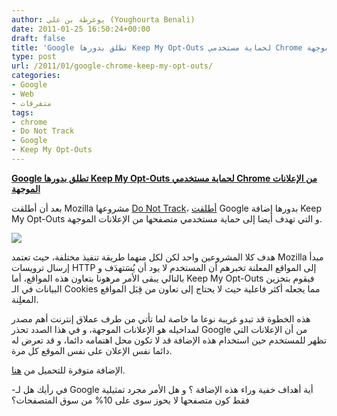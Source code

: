 ```yaml
---
author: يوغرطة بن علي (Youghourta Benali)
date: 2011-01-25 16:50:24+00:00
draft: false
title: 'Google تطلق بدورها Keep My Opt-Outs لحماية مستخدمي Chrome من الإعلانات الموجهة '
type: post
url: /2011/01/google-chrome-keep-my-opt-outs/
categories:
- Google
- Web
- متفرقات
tags:
- chrome
- Do Not Track
- Google
- Keep My Opt-Outs
---
```


**[Google تطلق بدورها Keep My Opt-Outs لحماية مستخدمي Chrome من الإعلانات الموجهة](https://www.it-scoop.com/2011/01/google-chrome-keep-my-opt-outs/)**


بعد أن أطلقت Mozilla مشروعها [Do Not Track](https://www.it-scoop.com/2011/01/mozilla-do-not-track/)، [أطلقت](http://googlepublicpolicy.blogspot.com/2011/01/keep-your-opt-outs.html) Google بدورها إضافة Keep My Opt-Outs و التي تهدف أيضا إلى حماية مستخدمي متصفحها من الإعلانات الموجهة.

[![](https://www.it-scoop.com/wp-content/uploads/2010/12/chrome.jpg)
](https://www.it-scoop.com/2011/01/google-chrome-keep-my-opt-outs/)

هدف كلا المشروعين واحد لكن لكل منهما طريقة تنفيذ مختلفة، حيث تعتمد Mozilla مبدأ إرسال ترويسات HTTP إلى المواقع المعلنة تخبرهم أن المستخدم لا يود أن يُسَتهدَف و بالتالي يبقى الأمر مرهونا بتعاون هذه المواقع، أما Keep My Opt-Outs فيقوم بتخزين البيانات في الـ Cookies مما يجعله أكثر فاعلية حيث لا يحتاج إلى تعاون من قِبَل المواقع المعلِنة.

هذه الخطوة قد تبدو غريبة نوعا ما خاصة لما تأتي من طرف عملاق إنترنت أهم مصدر لمداخيله هو الإعلانات الموجهة، و في هذا الصدد تحذر Google من أن الإعلانات التي تظهر للمستخدم حين استخدام هذه الإضافة قد لا تكون محل اهتمامه دائما، و قد تعرض له دائما نفس الإعلان على نفس الموقع كل مرة.

الإضافة متوفرة للتحميل من [هنا](https://chrome.google.com/webstore/detail/hhnjdplhmcnkiecampfdgfjilccfpfoe).

-في رأيك هل لـ Google أية أهداف خفية وراء هذه الإضافة ؟ و هل الأمر مجرد تمثيلية فقط كون متصفحها لا يحوز سوى على 10% من سوق المتصفحات؟
